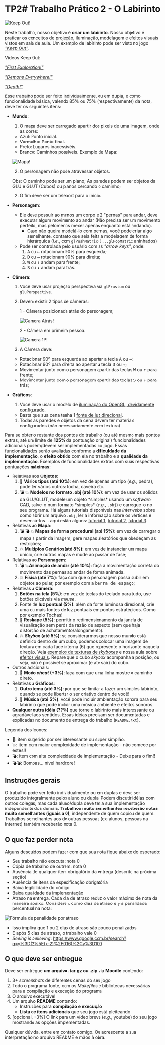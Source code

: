 # TP2# Trabalho Prático 2 - O Labirinto

![Keep Out!](images/Labirinto.png)


Neste trabalho, nosso objetivo é **criar um labirinto**. Nosso
objetivo é praticar os conceitos de projeção, iluminação, modelagem e
efeitos visuais vistos em sala de aula.
Um exemplo de labirinto pode ser visto no jogo [_"Keep Out"_][Keep Out].

Videos Keep Out:

[_"First Exploration!"_][First Exploration!]

[_"Demons Everywhere!"_][Demons Everywhere!]

[_"Death!"_][Death!]

[Keep Out]: http://www.playkeepout.com/
[Demons Everywhere!]: https://www.youtube.com/watch?v=0HXZA81ewN8
[Death!]: https://www.youtube.com/watch?v=F6s-lrX_Yk4
[First Exploration!]: https://www.youtube.com/watch?v=Efo14AGLWLg


Esse trabalho pode ser feito individualmente, ou em dupla, e
como funcionalidade básica, valendo 85% ou 75% (respectivamente) da
nota, deve ter os seguintes itens:

- **Mundo**:
  1. O mapa deve ser carregado apartir dos pixels de uma imagem, onde as cores:
    - Azul: Ponto inicial.
    - Vermelho: Ponto final.
    - Preto: Lugares inacessivéis.
    - Branco: Caminhos possíveis.
    Exemplo de Mapa:

    ![Mapa!](images/Mapa.png)
    
  2. O personagem não pode atravessar objetos.
    
  Obs:  O caminho pode ser um plano;
        As paredes podem ser objetos da GLU e GLUT (Cubos)  ou planos cercando o caminho;
    
  2. O fim deve ser um teleport para o inicio.
- **Personagem**:
  - Ele deve possuir ao menos um corpo e 2 "pernas" para andar, deve executar algum movimento ao andar (Não precisa ser um movimento perfeito, mas pelomenos mexer apenas enquanto está andando).
    - Caso não queira modelá-lo com pernas, você pode criar algo semelhante,
      contanto que seja feita a modelagem de forma hierárquica (_i.e._, com
      `glPushMatrix()...glPopMatrix` aninhados)
  - Pode ser controlada pelo usuário com as _"arrow keys"_, onde:
    1. <kbd>A</kbd> ou <kbd>&larr;</kbd> rotacionam 90% para esquerda;
    1. <kbd>D</kbd> ou <kbd>&rarr;</kbd> rotacionam 90% para direita;
    1. <kbd>W</kbd> ou <kbd>&uarr;</kbd> andam para frente;
    1. <kbd>S</kbd> ou <kbd>&Darr;</kbd> andam para trás.
    
- **Câmera**:
  1. Você deve usar projeção perspectiva via `glFrustum` ou `gluPerspective`.
  2. Devem existir 2 tipos de câmeras:
  
      1 - Câmera posicionada atrás do personagem; 

      ![Camera Atrás!](images/Camera_Atras.jpg)
      
      2 - Câmera em primeira pessoa.
      
      ![Camera 1P!](images/Camera_1P.png)

  3. A Câmera deve:
    - Rotacionar 90º para esquerda ao apertar a tecla <kbd>A</kbd> ou <kbd>&larr;</kbd>;
    - Rotacionar 90º para direita ao apertar a tecla <kbd>D</kbd> ou <kbd>&rarr;</kbd>;
    - Movimentar junto com o personagem apartir das teclas <kbd>W</kbd> ou <kbd>&uarr;</kbd> para frente;
    - Movimentar junto com o personagem apartir das teclas <kbd>S</kbd> ou <kbd>&darr;</kbd> para trás;
- **Gráficos**:
  1. Você deve usar o modelo de
    [iluminação do OpenGL, devidamente configurado][lighting].
    - Basta que sua cena tenha 1
    [fonte de luz direcional][lighting-directional].
  1. Todas as paredes e objetos da cena devem ter materiais configurados (não
    necessariamente com textura).

Para se obter o restante dos pontos do trabalho (ou até mesmo mais pontos
extras, até um limite de **125%** da pontuação original) funcionalidades adicionais
podem/devem ser implementadas no jogo. Essas funcionalidades serão avaliadas
conforme a **dificuldade da implementação**, o **efeito obtido** com ela no
trabalho e a **qualidade da implementação**. Exemplos de funcionalidades
extras com suas respectivas pontuações **máximas**: 

- Relativas aos **Objetos**:
  1. :star2: **Vários tipos (até 10%)**: em vez de apenas um tipo (_e.g._,
    pedra), pode ter vários outros: tocha, caveira etc.
  1. :bomb: :boom: **Modelos no formato .obj (até 10%)**: em vez de usar os
    sólidos da GLU/GLUT, modele um objeto \*simples\* usando um _software_
    CAD, salve-o num formato \*simples\* (_e.g._, `.obj`) e carregue-o no
    seu programa. Há alguns tutoriais disponíveis nas _interwebs_ sobre
    como abrir um arquivo `.obj`, ler a informação sobre os vértices e
    desenhá-los... aqui estão alguns: [tutorial 1][obj-tut-1],
    [tutorial 2][obj-tut-2], [tutorial 3][obj-tut-3].
- Relativas ao **Mapa**:
  1. :bomb: :bomb: :boom: **Mapas de forma procedural (até 15%)**: em vez de carregar o mapa a partir da imagem, gere mapas aleatórios que obedeçam as restrições;
  1. :boom: **Multiplos Cenários(até 8%)**: em vez de instanciar um mapa unicio, crie outros mapas e mude ao passar de fase;
- Relativas ao **Personagem**:
  1. :bomb: :boom:**Animação de andar (até 10%)**: faça a movimentação correta do movimento das pernas ao andar de forma animada.
  1. :boom: **Física (até 7%)**: faça com que
    o personagem possa subir em objetos ao pular, por exemplo com a <kbd>barra de espaço</kbd>;
- Relativas à **Câmera**:
  1. **Botões na tela (5%)**: em vez de teclas do teclado para tudo, use
    botões clicáveis via _mouse_.
  1. Fonte de **luz pontual (5%)**: além da fonte luminosa direcional, crie uma
    ou mais fontes de luz pontuais em pontos estratégicos. Como por exemplo Tochas!
  1. :star2: **Reshape (5%)**: permitir o redimensionamento da janela
    de visualização sem perda da razão de aspecto (sem que haja distorção
    de achatamento/alongamento).
  1. :collision: **_Skybox_ (até 5%)**: se considerarmos que nosso mundo
    está definido dentro de um cubo, podemos colocar uma imagem de textura
    em cada face interna (6) que represente o horizonte naquela direção. Veja
    [exemplos de texturas de _skyboxes_][skybox] e nossa aula sobre
    [efeitos visuais][visual-fx]. Repare que o cubo _skybox_ acompanha
    a posição, ou seja, não é possível se aproximar (e até sair) do cubo.
- Outros adicionais:
  1. :star2: **Modo _cheat_ (+3%)**: faça com que uma linha mostre o caminho direto.
- Relativas a **Gráficos**:
  1. **Outro tema (até 3%)**: por que se limitar a fazer um simples
    labirinto, quando se pode libertar o ser criativo dentro de você!
  1. :star2: **Música (até 5%)**: você pode incluir ambientação sonora para
    seu labirinto que pode incluir uma música ambiente e efeitos sonoros.
- **Qualquer outra idéia (??%)** que torne o labirinto mais interessante ou
    agradável aos sentidos. Essas idéias precisam ser documentadas e
    explicadas no documento de entrega do trabalho (`README.txt`).


Legenda dos ícones:
  - :star2:: item sugerido por ser interessante ou super simplão.
  - :collision:: item com maior complexidade de implementação - não
    comece por estes!!
  - :bomb:: item com alta complexidade de implementação - Deixe para o fim!!
  - :bomb::bomb:: Bombas... nível hardcore!

## Instruções gerais

O trabalho pode ser feito individualmente ou em duplas e deve ser produzido
integralmente pelos aluno ou dupla. Podem discutir idéias com outros colegas,
mas cada aluno/dupla deve ter a sua implementação independente dos demais.
**Trabalhos muito semelhantes receberão notas muito semelhantes (iguais a 0)**,
independente de quem copiou de quem. Trabalhos semelhantes aos de outras
pessoas (ex-alunos, pessoas na Internet) também receberão nota 0.


## O que faz perder nota

Alguns descuidos podem fazer com que sua nota fique abaixo do esperado:
- Seu trabalho não executa: nota 0
- Cópia de trabalho de outrem: nota 0
- Ausência de qualquer item obrigatório da entrega (descrito na próxima seção)
- Ausência de itens da especificação obrigatória
- Baixa legibilidade do código
- Baixa qualidade da implementação
- Atraso na entrega. Cada dia de atraso reduz o valor máximo de nota da
 maneira abaixo. Considere `x` como dias de atraso e `y` a penalidade
 percentual na nota:

 ![Fórmula de penalidade por atraso](images/penalidade-por-atraso.png)
 - Isso implica que 1 ou 2 dias de atraso são pouco penalizados
 - E após 5 dias de atraso, o trabalho vale 0
 - _Seeing is believing_: https://www.google.com.br/search?q=y%3D(2%5E(x-2)%2F0.16)%2Cy%3D100


## O que deve ser **entregue**

Deve ser entregue **um arquivo .tar.gz ou .zip** via **Moodle** contendo:
 1. 3+ _screenshots_ de diferentes cenas do seu jogo
 1. Todo o programa fonte, com os _Makefiles_ e bibliotecas necessárias
    para a compilação e execução do programa
 1. O arquivo executável
 1. Um arquivo **README** contendo:
    - Instruções para **compilação e execução**
    - **Lista de itens adicionais** que seu jogo está pleiteando
 1. [opcional, +3%] O link para um vídeo breve (_e.g._, youtube) do
    seu jogo mostrando as opções implementadas.

Qualquer dúvida, entre em contato comigo. Ou acrescente a sua interpretação no
arquivo README e mãos à obra.

[skybox]: https://www.google.com.br/search?q=skybox&safe=off&hl=pt-BR&source=lnms&tbm=isch&sa=X&ei=jMM_VenRNKuasQSCwYDABw&ved=0CAgQ_AUoAg&biw=1366&bih=599
[lighting]: http://fegemo.github.io/cefet-cg/classes/lighting/#26
[lighting-directional]: http://fegemo.github.io/cefet-cg/classes/lighting/#37
[obj-tut-1]: http://www.opengl-tutorial.org/beginners-tutorials/tutorial-7-model-loading/
[obj-tut-2]: http://netization.blogspot.in/2014/10/loading-obj-files-in-opengl.html
[obj-tut-3]: https://tutorialsplay.com/opengl/2014/09/17/lesson-9-loading-wavefront-obj-3d-models/
[obj-distribution]: http://moodle.cefetmg.br/mod/forum/discuss.php?d=3572
[visual-fx]: http://fegemo.github.io/cefet-cg/classes/visual-effects/#4
[camera-lateral]: https://youtu.be/T7zdZ4VJ3nw
